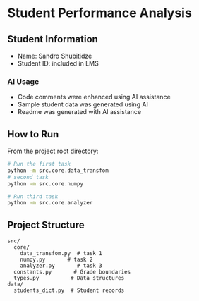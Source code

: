 # Student Performance Analysis

## Student Information
- Name: Sandro Shubitidze
- Student ID: included in LMS

### AI Usage
- Code comments were enhanced using AI assistance
- Sample student data was generated using AI
- Readme was generated with AI assistance
## How to Run
From the project root directory:

```bash
# Run the first task 
python -m src.core.data_transfom
# second task
python -m src.core.numpy

# Run third task 
python -m src.core.analyzer
```
## Project Structure
```
src/
  core/
    data_transfom.py  # task 1
    numpy.py       # task 2
    analyzer.py       # task 3
  constants.py       # Grade boundaries
  types.py          # Data structures
data/
  students_dict.py  # Student records
```